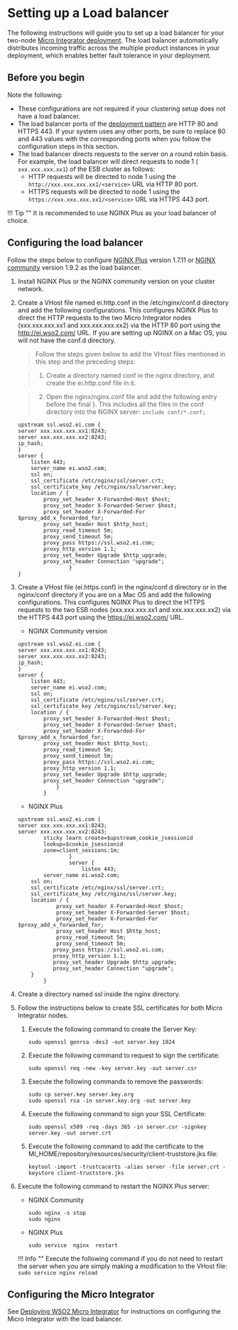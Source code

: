 # Setting up a Load balancer

The following instructions will guide you to set up a load balancer for your two-node [Micro Integrator deployment](deployment/deploying_wso2_ei.md). The load balancer automatically distributes incoming traffic across the
multiple product instances in your deployment, which enables better fault tolerance in your deployment.

## Before you begin

Note the following:

* These configurations are not required if your clustering setup does not have a load balancer.
* The load balancer ports of the [deployment pattern](deployment/deploying_wso2_ei.md) are HTTP 80 and HTTPS 443. If your system uses any other ports, be sure to replace 80 and 443 values with the corresponding ports when you follow the configuration steps in this section.
* The load balancer directs requests to the server on a round robin basis. For example, the load balancer will direct requests to node 1 (` xxx.xxx.xxx.xx1`) of the ESB cluster as follows:
    * HTTP requests will be directed to node 1 using the `http://xxx.xxx.xxx.xx1/<service>` URL via HTTP 80 port.
    * HTTPS requests will be directed to node 1 using the `https://xxx.xxx.xxx.xx1/<service>` URL via HTTPS 443 port.

!!! Tip ""
	It is recommended to use NGINX Plus as your load balancer of choice.

## Configuring the load balancer

Follow the steps below to configure [NGINX
Plus](https://www.nginx.com/products/) version 1.7.11 or [NGINX
community](http://nginx.org/) version 1.9.2 as the load balancer.

1.  Install NGINX Plus or the NGINX community version on your cluster
    network.
2.  Create a VHost file named ei.http.conf in the /etc/nginx/conf.d directory and add the
    following configurations. This configures NGINX Plus to direct the HTTP requests to the two
    Micro Integrator nodes (xxx.xxx.xxx.xx1 and xxx.xxx.xxx.xx2) via the HTTP 80 port using
    the http://ei.wso2.com/ URL. If you are setting up NGINX on a Mac OS, you will not have the conf.d directory. 
    
    > Follow the steps given below to add the VHost files mentioned in this step and the preceding steps: 

    > 1. Create a directory named conf in the nginx directory, and create the ei.http.conf file in it. 

    > 2. Open the nginx/nginx.conf file and add the following entry before the final }. This includes all the files in the conf directory into the NGINX server: `include conf/*.conf;`

	```
	upstream ssl.wso2.ei.com {
	server xxx.xxx.xxx.xx1:8243;
	server xxx.xxx.xxx.xx2:8243;
	ip_hash;
	}  
	server {
		listen 443;
		server_name ei.wso2.com;
		ssl on;
		ssl_certificate /etc/nginx/ssl/server.crt;
		ssl_certificate_key /etc/nginx/ssl/server.key;
		location / {
			proxy_set_header X-Forwarded-Host $host;
			proxy_set_header X-Forwarded-Server $host;
			proxy_set_header X-Forwarded-For $proxy_add_x_forwarded_for;
			proxy_set_header Host $http_host;
			proxy_read_timeout 5m;
			proxy_send_timeout 5m;
			proxy_pass https://ssl.wso2.ei.com;  
			proxy_http_version 1.1;
			proxy_set_header Upgrade $http_upgrade;
			proxy_set_header Connection "upgrade";
					}
	}
	```

3. Create a VHost file (ei.https.conf) in the nginx/conf.d directory or in the nginx/conf directory if you are on a Mac OS and add the following configurations. This configures NGINX Plus to direct the HTTPS requests to the two ESB nodes (xxx.xxx.xxx.xx1 and xxx.xxx.xxx.xx2) via the HTTPS 443 port using the https://ei.wso2.com/ URL.
	* NGINX Community version
	```
	upstream ssl.wso2.ei.com {
	server xxx.xxx.xxx.xx1:8243;
	server xxx.xxx.xxx.xx2:8243;
	ip_hash;
	}  
	server {
		listen 443;
		server_name ei.wso2.com;
		ssl on;
		ssl_certificate /etc/nginx/ssl/server.crt;
		ssl_certificate_key /etc/nginx/ssl/server.key;
		location / {
			proxy_set_header X-Forwarded-Host $host;
			proxy_set_header X-Forwarded-Server $host;
			proxy_set_header X-Forwarded-For $proxy_add_x_forwarded_for;
			proxy_set_header Host $http_host;
			proxy_read_timeout 5m;
			proxy_send_timeout 5m;
			proxy_pass https://ssl.wso2.ei.com;  
			proxy_http_version 1.1;
			proxy_set_header Upgrade $http_upgrade;
			proxy_set_header Connection "upgrade";
				}
			}
	```
	* NGINX Plus
	```
	upstream ssl.wso2.ei.com {
    server xxx.xxx.xxx.xx1:8243;
    server xxx.xxx.xxx.xx2:8243;
            sticky learn create=$upstream_cookie_jsessionid
            lookup=$cookie_jsessionid
            zone=client_sessions:1m;
					}
					server {
						listen 443;
    		server_name ei.wso2.com;
    	ssl on;
    	ssl_certificate /etc/nginx/ssl/server.crt;
    	ssl_certificate_key /etc/nginx/ssl/server.key;
    	location / {
				proxy_set_header X-Forwarded-Host $host;
				proxy_set_header X-Forwarded-Server $host;
				proxy_set_header X-Forwarded-For $proxy_add_x_forwarded_for;
				proxy_set_header Host $http_host;
				proxy_read_timeout 5m;
				proxy_send_timeout 5m;
               proxy_pass https://ssl.wso2.ei.com;
               proxy_http_version 1.1;
               proxy_set_header Upgrade $http_upgrade;
               proxy_set_header Connection "upgrade";
        }
			}
	```
4. Create a directory named ssl inside the nginx directory.
5. Follow the instructions below to create SSL certificates for both Micro Integrator nodes.

	1. Execute the following command to create the Server Key:
	   ```
	   sudo openssl genrsa -des3 -out server.key 1024
	   ```
	2. Execute the following command to request to sign the certificate:
	   ```
	   sudo openssl req -new -key server.key -out server.csr
	   ```
	3. Execute the following commands to remove the passwords:
	   ```
	   sudo cp server.key server.key.org
	   sudo openssl rsa -in server.key.org -out server.key
	   ```
	4. Execute the following command to sign your SSL Certificate:
	   ```
	   sudo openssl x509 -req -days 365 -in server.csr -signkey server.key -out server.crt
	   ```
	5. Execute the following command to add the certificate to the MI_HOME/repository/resources/security/client-truststore.jks file:
	   ```
	   keytool -import -trustcacerts -alias server -file server.crt -keystore client-truststore.jks
	   ```

6. Execute the following command to restart the NGINX Plus server:

	* NGINX Community

	  	```
	  	sudo nginx -s stop
	  	sudo nginx
	  	```

	* NGINX Plus

	  	```
	  	sudo service  nginx  restart
	  	```

	!!! Info ""
		Execute the following command if you do not need to restart the server when you are simply making a modification to the VHost file:
		```
		sudo service nginx reload
		```

## Configuring the Micro Integrator

See [Deploying WSO2 Micro Integrator](deployment/deploying_wso2_ei.md) for instructions on configuring the Micro Integrator with the load balancer.
